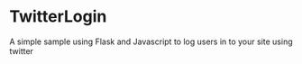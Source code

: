 TwitterLogin
============

A simple sample using Flask and Javascript to log users in to your site using twitter
